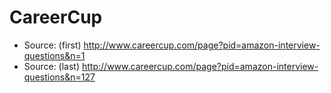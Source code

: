 # CareerCup

- Source: (first) http://www.careercup.com/page?pid=amazon-interview-questions&n=1
- Source: (last) http://www.careercup.com/page?pid=amazon-interview-questions&n=127
